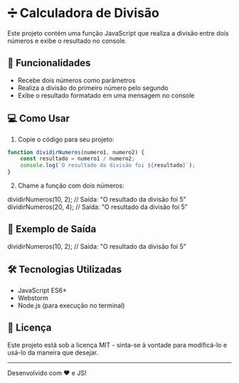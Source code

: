 # ➗ Calculadora de Divisão

Este projeto contém uma função JavaScript que realiza a divisão entre dois números e exibe o resultado no console.

## 🚀 Funcionalidades

- Recebe dois números como parâmetros
- Realiza a divisão do primeiro número pelo segundo
- Exibe o resultado formatado em uma mensagem no console

## 💻 Como Usar

1. Copie o código para seu projeto:
```javascript
function dividirNumeros(numero1, numero2) {
    const resultado = numero1 / numero2;
    console.log(`O resultado da divisão foi ${resultado}`);
}
````
2. Chame a função com dois números:

dividirNumeros(10, 2); // Saída: "O resultado da divisão foi 5"
dividirNumeros(20, 4); // Saída: "O resultado da divisão foi 5"

## 📌 Exemplo de Saída
dividirNumeros(10, 2);
// Saída: "O resultado da divisão foi 5"

## 🛠 Tecnologias Utilizadas

- JavaScript ES6+
- Webstorm
- Node.js (para execução no terminal)

## 📄 Licença

Este projeto está sob a licença MIT - sinta-se à vontade para modificá-lo e usá-lo da maneira que desejar.

---
Desenvolvido com ❤️ e JS!
